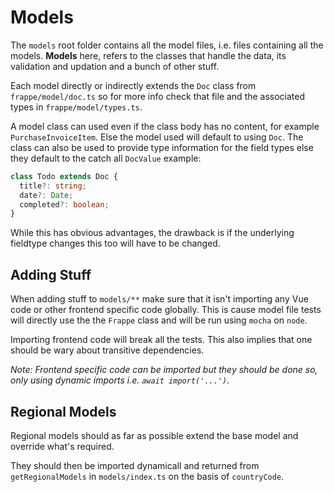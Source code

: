 # Models

The `models` root folder contains all the model files, i.e. files containing all the models. **Models** here, refers to the classes that handle the data, its validation and updation and a bunch of other stuff.

Each model directly or indirectly extends the `Doc` class from `frappe/model/doc.ts` so for more info check that file and the associated types in `frappe/model/types.ts`.

A model class can used even if the class body has no content, for example `PurchaseInvoiceItem`. Else the model used will default to using `Doc`. The class can also be used to provide type information for the field types else they default to the catch all `DocValue` example:

```typescript
class Todo extends Doc {
  title?: string;
  date?: Date;
  completed?: boolean;
}
```

While this has obvious advantages, the drawback is if the underlying fieldtype changes this too will have to be changed.

## Adding Stuff

When adding stuff to `models/**` make sure that it isn't importing any Vue code or other frontend specific code globally. This is cause model file tests will directly use the the `Frappe` class and will be run using `mocha` on `node`.

Importing frontend code will break all the tests. This also implies that one should be wary about transitive dependencies.

_Note: Frontend specific code can be imported but they should be done so, only using dynamic imports i.e. `await import('...')`._

## Regional Models

Regional models should as far as possible extend the base model and override what's required.

They should then be imported dynamicall and returned from `getRegionalModels` in `models/index.ts` on the basis of `countryCode`.


